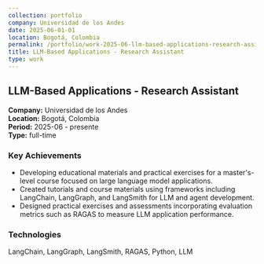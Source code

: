 ```yaml
---
collection: portfolio
company: Universidad de los Andes
date: 2025-06-01-01
location: Bogotá, Colombia
permalink: /portfolio/work-2025-06-llm-based-applications-research-assistant
title: LLM-Based Applications - Research Assistant
type: work
---
```


## LLM-Based Applications - Research Assistant

**Company:** Universidad de los Andes  
**Location:** Bogotá, Colombia  
**Period:** 2025-06 - presente  
**Type:** full-time  

### Key Achievements

* Developing educational materials and practical exercises for a master's-level course focused on large language model applications.
* Created tutorials and course materials using frameworks including LangChain, LangGraph, and LangSmith for LLM and agent development.
* Designed practical exercises and assessments incorporating evaluation metrics such as RAGAS to measure LLM application performance.

### Technologies

LangChain, LangGraph, LangSmith, RAGAS, Python, LLM

